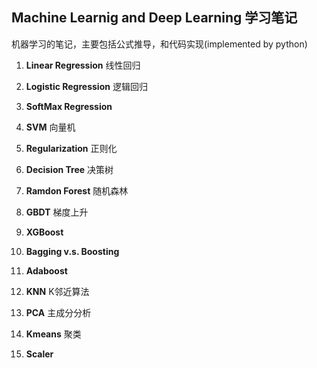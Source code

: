 ## Machine Learnig and Deep Learning 学习笔记

机器学习的笔记，主要包括公式推导，和代码实现(implemented by python)

01. **Linear Regression** 线性回归

02. **Logistic Regression** 逻辑回归

03. **SoftMax Regression**

04. **SVM** 向量机

05. **Regularization** 正则化

06. **Decision Tree** 决策树

07. **Ramdon Forest** 随机森林

08. **GBDT** 梯度上升

09. **XGBoost**

10. **Bagging v.s. Boosting**

11. **Adaboost**

12. **KNN** K邻近算法

13. **PCA** 主成分分析

14. **Kmeans** 聚类

31. **Scaler**